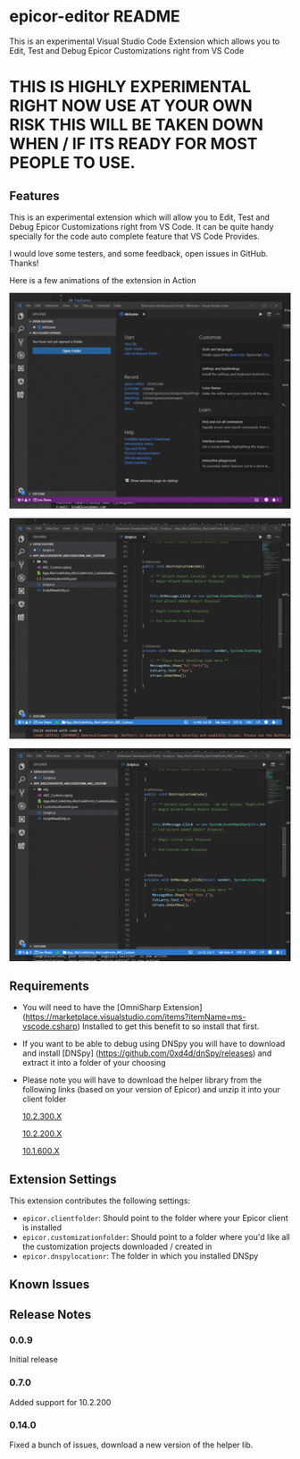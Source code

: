 # epicor-editor README

This is an experimental Visual Studio Code Extension which allows you to Edit, Test and Debug Epicor Customizations right from VS Code
# THIS IS HIGHLY EXPERIMENTAL RIGHT NOW USE AT YOUR OWN RISK THIS WILL BE TAKEN DOWN WHEN / IF ITS READY FOR MOST PEOPLE TO USE.


## Features

This is an experimental extension which will allow you to Edit, Test and Debug Epicor Customizations right from VS Code. It can be quite handy specially for the code auto complete feature that VS Code Provides.

I would love some testers, and some feedback, open issues in GitHub. Thanks!



Here is a few animations of the extension in Action

![Opening a Customization](images/VSCodeOpen.gif)

![Editing / Running a Customization](images/VSCodeSyncTest.gif)

![Debugging a Customization using DnSpy](images/VSCodeDebug.gif)



## Requirements

* You will need to have the [OmniSharp Extension] (https://marketplace.visualstudio.com/items?itemName=ms-vscode.csharp) Installed to get this benefit to so install that first.

* If you want to be able to debug using DNSpy you will have to download and install [DNSpy] (https://github.com/0xd4d/dnSpy/releases) and extract it into a folder of your choosing

* Please note you will have to download the helper library from the following links (based on your version of Epicor) and unzip it into your client folder

    [10.2.300.X](https://josecgomez.com/files/CustomizationHelper.10.2.300.X.zip)

    [10.2.200.X](https://josecgomez.com/files/CustomizationHelper.10.2.200.X.zip)

    [10.1.600.X](https://josecgomez.com/files/CustomizationHelper.10.1.600.X.zip)

## Extension Settings

This extension contributes the following settings:

* `epicor.clientfolder`: Should point to the folder where your Epicor client is installed
* `epicor.customizationfolder`: Should point to a folder where you'd like all the customization projects downloaded / created in
* `epicor.dnspylocationr`: The folder in which you installed DNSpy 

## Known Issues



## Release Notes



### 0.0.9

Initial release 

### 0.7.0
Added support for 10.2.200

### 0.14.0
Fixed a bunch of issues, download a new version of the helper lib.